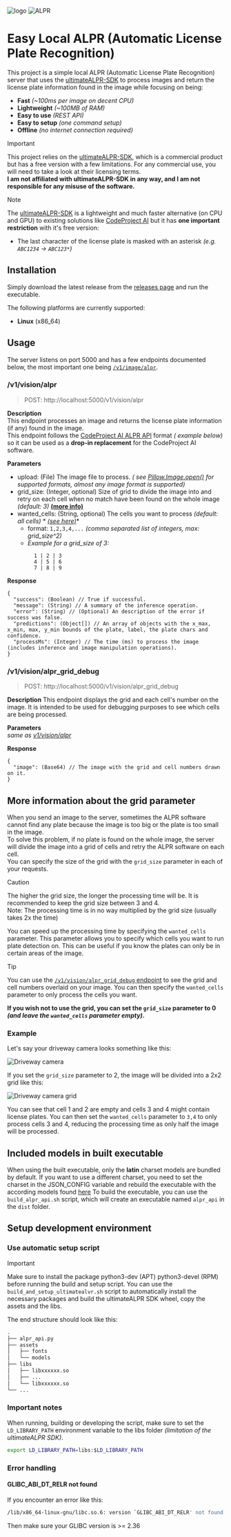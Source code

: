 ![logo](static/logo_black.webp)
![ALPR](.git-assets/preview-webui.webp)

#  Easy Local ALPR (Automatic License Plate Recognition)
This project is a simple local ALPR (Automatic License Plate Recognition) server that uses the [ultimateALPR-SDK](https://github.com/DoubangoTelecom/ultimateALPR-SDK) to
process images and return the license plate information found in the image while focusing on being:
- **Fast** *(~100ms per image on decent CPU)*
- **Lightweight** *(~100MB of RAM)*
- **Easy to use** *(REST API)*
- **Easy to setup** *(one command setup)*
- **Offline** *(no internet connection required)*

> [!IMPORTANT]
> This project relies on the [ultimateALPR-SDK](https://github.com/DoubangoTelecom/ultimateALPR-SDK), which is a commercial product but has a free version with a few limitations.
> For any commercial use, you will need to take a look at their licensing terms.  
> **I am not affiliated with ultimateALPR-SDK in any way, and I am not responsible for any misuse of the software.**

> [!NOTE]
> The [ultimateALPR-SDK](https://github.com/DoubangoTelecom/ultimateALPR-SDK) is a lightweight and much faster alternative (on CPU and GPU) to existing solutions like 
> [CodeProject AI](https://www.codeproject.com/AI/docs/index.html) but it has **one important restriction** with it's free version:
> - The last character of the license plate is masked with an asterisk *(e.g. ``ABC1234`` -> ``ABC123*``)*

## Installation
Simply download the latest release from the [releases page](./releases) and run the executable.

The following platforms are currently supported:
- **Linux** (x86_64)

## Usage

The server listens on port 5000 and has a few endpoints documented below, the most important one being [``/v1/image/alpr``](#v1visionalpr).

### /v1/vision/alpr

> POST: http://localhost:5000/v1/vision/alpr

**Description**  
This endpoint processes an image and returns the license plate information (if any) found in the image.  
This endpoint follows
the [CodeProject AI ALPR API](https://www.codeproject.com/AI/docs/api/api_reference.html#license-plate-reader) format *(
example below)* so it can be used as a **drop-in replacement** for the CodeProject AI software.

**Parameters**

- upload: (File) The image file to process. *(
  see [Pillow.Image.open()](https://pillow.readthedocs.io/en/stable/reference/Image.html#PIL.Image.open) for supported
  formats, almost any image format is supported)*
- grid_size: (Integer, optional) Size of grid to divide the image into and retry on each cell when no match have been
  found on the whole image *(default: 3)* **[(more info)](#more-information-about-the-grid-parameter)**
- wanted_cells: (String, optional) The cells you want to process *(default: all cells)* *
  *[(see here)](#v1visionalpr_grid_debug)**
    - format: ``1,2,3,4,...`` *(comma separated list of integers, max: grid_size^2)*
    - *Example for a grid_size of 3:*
      ```
        1 | 2 | 3
        4 | 5 | 6
        7 | 8 | 9
      ```

**Response**

```jsonc
{
  "success": (Boolean) // True if successful.
  "message": (String) // A summary of the inference operation.
  "error": (String) // (Optional) An description of the error if success was false.
  "predictions": (Object[]) // An array of objects with the x_max, x_min, max, y_min bounds of the plate, label, the plate chars and confidence.
  "processMs": (Integer) // The time (ms) to process the image (includes inference and image manipulation operations).
}
```

### /v1/vision/alpr_grid_debug

> POST: http://localhost:5000/v1/vision/alpr_grid_debug

**Description**
This endpoint displays the grid and each cell's number on the image.
It is intended to be used for debugging purposes to see which cells are being processed.

**Parameters**  
*same as [v1/vision/alpr](#v1visionalpr)*

**Response**

```jsonc
{
  "image": (Base64) // The image with the grid and cell numbers drawn on it.
}
```

## More information about the grid parameter

When you send an image to the server, sometimes the ALPR software cannot find any plate because the image is too big or
the plate is too small in the image.  
To solve this problem, if no plate is found on the whole image, the server will divide the image into a grid of cells
and retry the ALPR software on each cell.  
You can specify the size of the grid with the ``grid_size`` parameter in each of your requests.
> [!CAUTION]
> The higher the grid size, the longer the processing time will be. It is recommended to keep the grid size between 3
> and 4.  
> Note: The processing time is in no way multiplied by the grid size (usually takes 2x the time)

You can speed up the processing time by specifying the ``wanted_cells`` parameter. This parameter allows you to specify
which cells you want to run plate detection on.
This can be useful if you know the plates can only be in certain areas of the image.
> [!TIP]
> You can use the [``/v1/vision/alpr_grid_debug`` endpoint](#v1visionalpr_grid_debug) to see the grid and cell numbers
> overlaid on your image.
> You can then specify the ``wanted_cells`` parameter to only process the cells you want.

**If you wish not to use the grid, you can set the ``grid_size`` parameter to
0 *(and leave the ``wanted_cells`` parameter empty)*.**

### Example

Let's say your driveway camera looks something like this:

![Driveway camera](.git-assets/example_grid.webp)

If you set the ``grid_size`` parameter to 2, the image will be divided into a 2x2 grid like this:

![Driveway camera grid](.git-assets/example_grid_2.webp)

You can see that cell 1 and 2 are empty and cells 3 and 4 might contain license plates.
You can then set the ``wanted_cells`` parameter to ``3,4`` to only process cells 3 and 4, reducing the processing time
as only half the image will be processed.

## Included models in built executable

When using the built executable, only the **latin** charset models are bundled by default. If you want to use a
different charset, you need to set the charset in the JSON_CONFIG variable and rebuild the executable with the
according models found [here](https://github.com/DoubangoTelecom/ultimateALPR-SDK/tree/master/assets)
To build the executable, you can use the ``build_alpr_api.sh`` script, which will create an executable
named ``alpr_api`` in the ``dist`` folder.

## Setup development environment

### Use automatic setup script

> [!IMPORTANT]
> Make sure to install the package python3-dev (APT) python3-devel (RPM) before running the build and setup script.
> You can use the ``build_and_setup_ultimatealvr.sh`` script to automatically install the necessary packages and build
> the
> ultimateALPR SDK wheel, copy the assets and the libs.

The end structure should look like this:

```bash
.
├── alpr_api.py
├── assets
│   ├── fonts
│   └── models
├── libs
│   ├── libxxxxxx.so
│   ├── ...
│   └── libxxxxxx.so
└── ...
```

### Important notes

When running, building or developing the script, make sure to set the ``LD_LIBRARY_PATH`` environment variable to the
libs folder
*(limitation of the ultimateALPR SDK)*.

```bash
export LD_LIBRARY_PATH=libs:$LD_LIBRARY_PATH
```

### Error handling

#### GLIBC_ABI_DT_RELR not found

If you encounter an error like this:

```bash
/lib/x86_64-linux-gnu/libc.so.6: version `GLIBC_ABI_DT_RELR' not found
```

Then make sure your GLIBC version is >= 2.36
